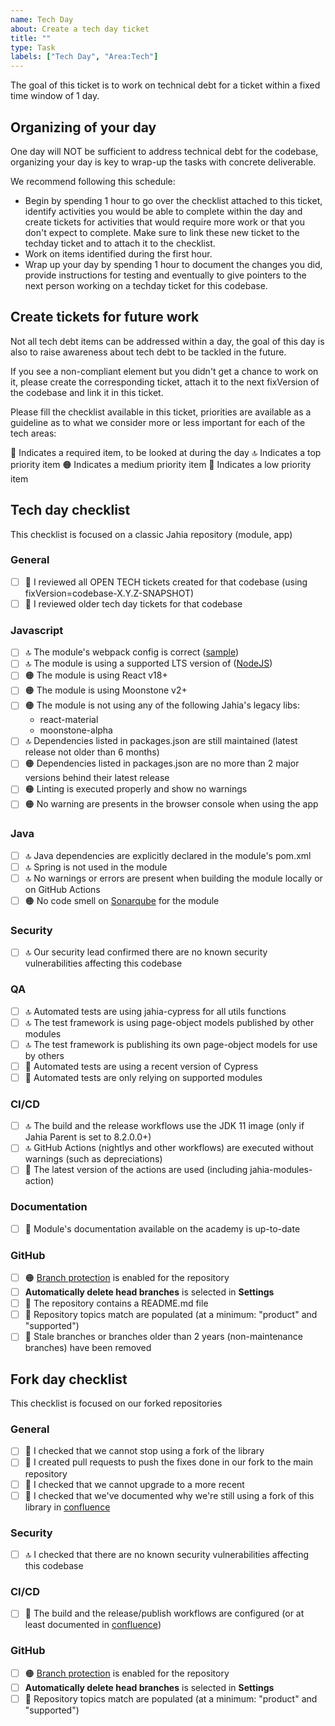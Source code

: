 ```yaml
---
name: Tech Day
about: Create a tech day ticket
title: ""
type: Task
labels: ["Tech Day", "Area:Tech"]
---
```


The goal of this ticket is to work on technical debt for a ticket within a fixed time window of 1 day.

## Organizing of your day

One day will NOT be sufficient to address technical debt for the codebase, organizing your day is key to wrap-up the tasks with concrete deliverable.

We recommend following this schedule:

- Begin by spending 1 hour to go over the checklist attached to this ticket, identify activities you would be able to complete within the day and create tickets for activities that would require more work or that you don't expect to complete. Make sure to link these new ticket to the techday ticket and to attach it to the checklist.
- Work on items identified during the first hour.
- Wrap up your day by spending 1 hour to document the changes you did, provide instructions for testing and eventually to give pointers to the next person working on a techday ticket for this codebase.

## Create tickets for future work

Not all tech debt items can be addressed within a day, the goal of this day is also to raise awareness about tech debt to be tackled in the future.

If you see a non-compliant element but you didn't get a chance to work on it, please create the corresponding ticket, attach it to the next fixVersion of the codebase and link it in this ticket.

Please fill the checklist available in this ticket, priorities are available as a guideline as to what we consider more or less important for each of the tech areas:

🚨 Indicates a required item, to be looked at during the day
🔝 Indicates a top priority item
🟠 Indicates a medium priority item
🙏 Indicates a low priority item

## Tech day checklist

This checklist is focused on a classic Jahia repository (module, app)

### General

- [ ] 🚨 I reviewed all OPEN TECH tickets created for that codebase (using fixVersion=codebase-X.Y.Z-SNAPSHOT)
- [ ] 🚨 I reviewed older tech day tickets for that codebase

### Javascript

- [ ] 🔝 The module's webpack config is correct ([sample](https://github.com/Jahia/jcontent/blob/master/webpack.config.js))
- [ ] 🔝 The module is using a supported LTS version of ([NodeJS](https://nodejs.org/en/about/previous-releases))
- [ ] 🟠 The module is using React v18+
- [ ] 🟠 The module is using Moonstone v2+
- [ ] 🟠 The module is not using any of the following Jahia's legacy libs:
  - react-material
  - moonstone-alpha
- [ ] 🔝 Dependencies listed in packages.json are still maintained (latest release not older than 6 months)
- [ ] 🟠 Dependencies listed in packages.json are no more than 2 major versions behind their latest release
- [ ] 🟠 Linting is executed properly and show no warnings
- [ ] 🟠 No warning are presents in the browser console when using the app

### Java

- [ ] 🔝 Java dependencies are explicitly declared in the module's pom.xml
- [ ] 🔝 Spring is not used in the module
- [ ] 🔝 No warnings or errors are present when building the module locally or on GitHub Actions
- [ ] 🟠 No code smell on [Sonarqube](https://sonarqube.jahia.com/projects) for the module

### Security

- [ ] 🔝 Our security lead confirmed there are no known security vulnerabilities affecting this codebase

### QA

- [ ] 🔝 Automated tests are using jahia-cypress for all utils functions
- [ ] 🔝 The test framework is using page-object models published by other modules
- [ ] 🔝 The test framework is publishing its own page-object models for use by others
- [ ] 🙏 Automated tests are using a recent version of Cypress
- [ ] 🙏 Automated tests are only relying on supported modules

### CI/CD

- [ ] 🔝 The build and the release workflows use the JDK 11 image (only if Jahia Parent is set to 8.2.0.0+)
- [ ] 🔝 GitHub Actions (nightlys and other workflows) are executed without warnings (such as depreciations)
- [ ] 🙏 The latest version of the actions are used (including jahia-modules-action)

### Documentation

- [ ] 🙏 Module's documentation available on the academy is up-to-date

### GitHub

- [ ] 🟠 [Branch protection](<https://confluence.jahia.com/display/PR/GitHub+%28Product%29+-+Ref+ISPOL08.A14025#GitHub(Product)RefISPOL08.A14025-Branchprotection>) is enabled for the repository
- [ ] **Automatically delete head branches** is selected in **Settings**
- [ ] 🙏 The repository contains a README.md file
- [ ] 🙏 Repository topics match are populated (at a minimum: "product" and "supported")
- [ ] 🙏 Stale branches or branches older than 2 years (non-maintenance branches) have been removed

## Fork day checklist

This checklist is focused on our forked repositories

### General

- [ ] 🚨 I checked that we cannot stop using a fork of the library
- [ ] 🚨 I created pull requests to push the fixes done in our fork to the main repository
- [ ] 🚨 I checked that we cannot upgrade to a more recent
- [ ] 🚨 I checked that we've documented why we're still using a fork of this library in [confluence](https://confluence.jahia.com/display/PR/Releasing+our+project+forks)

### Security

- [ ] 🔝 I checked that there are no known security vulnerabilities affecting this codebase

### CI/CD

- [ ] 🚨 The build and the release/publish workflows are configured (or at least documented in [confluence](https://confluence.jahia.com/display/PR/Releasing+our+project+forks))

### GitHub

- [ ] 🟠 [Branch protection](<https://confluence.jahia.com/display/PR/GitHub+%28Product%29+-+Ref+ISPOL08.A14025#GitHub(Product)RefISPOL08.A14025-Branchprotection>) is enabled for the repository
- [ ] **Automatically delete head branches** is selected in **Settings**
- [ ] 🙏 Repository topics match are populated (at a minimum: "product" and "supported")
